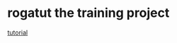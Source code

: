 # rogatut the training project
[tutorial](http://www.roguebasin.com/index.php?title=Complete_Roguelike_Tutorial,_using_python3%2Blibtcod)
